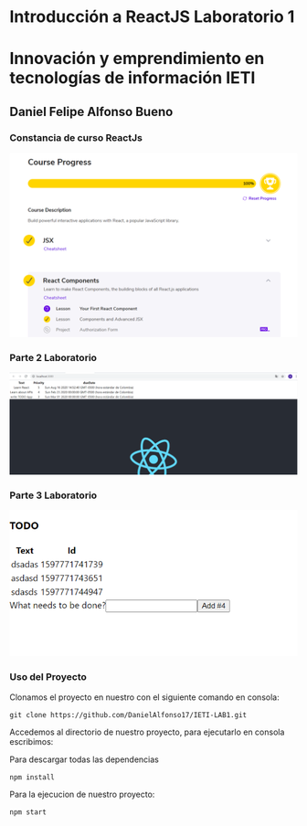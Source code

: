 ﻿# Introducción a ReactJS Laboratorio 1
# Innovación y emprendimiento en tecnologías de información IETI
## Daniel Felipe Alfonso Bueno
### Constancia de curso ReactJs
![curso](pantallazos/4.PNG)

### Parte 2 Laboratorio
![curso](pantallazos/3.PNG)

### Parte 3 Laboratorio
![curso](pantallazos/5.PNG)

### Uso del Proyecto
Clonamos el proyecto en nuestro con el siguiente comando en consola:
~~~
git clone https://github.com/DanielAlfonso17/IETI-LAB1.git
~~~

Accedemos al directorio de nuestro proyecto, para ejecutarlo en consola escribimos:

Para descargar todas las dependencias 
~~~
npm install 
~~~
Para la ejecucion de nuestro proyecto: 
~~~
npm start
~~~
